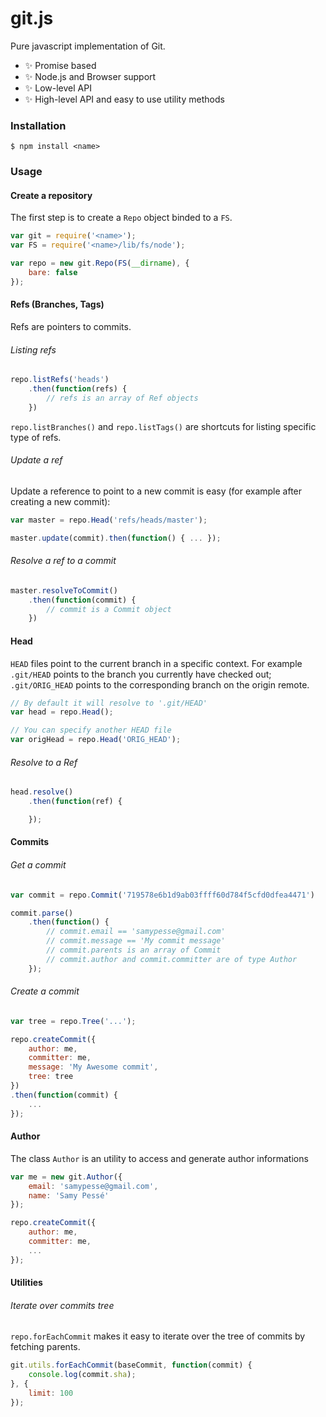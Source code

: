 # git.js

Pure javascript implementation of Git.

- ✨ Promise based
- ✨ Node.js and Browser support
- ✨ Low-level API
- ✨ High-level API and easy to use utility methods

### Installation

```
$ npm install <name>
```

### Usage

#### Create a repository

The first step is to create a `Repo` object binded to a `FS`.

```js
var git = require('<name>');
var FS = require('<name>/lib/fs/node');

var repo = new git.Repo(FS(__dirname), {
    bare: false
});
```

#### Refs (Branches, Tags)

Refs are pointers to commits.

###### Listing refs

```js
repo.listRefs('heads')
    .then(function(refs) {
        // refs is an array of Ref objects
    })
```

`repo.listBranches()` and `repo.listTags()` are shortcuts for listing specific type of refs.

###### Update a ref

Update a reference to point to a new commit is easy (for example after creating a new commit):

```js
var master = repo.Head('refs/heads/master');

master.update(commit).then(function() { ... });
```

###### Resolve a ref to a commit

```js
master.resolveToCommit()
    .then(function(commit) {
        // commit is a Commit object
    })
```

#### Head

`HEAD` files point to the current branch in a specific context. For example `.git/HEAD` points to the branch you currently have checked out; `.git/ORIG_HEAD` points to the corresponding branch on the origin remote.

```js
// By default it will resolve to '.git/HEAD'
var head = repo.Head();

// You can specify another HEAD file
var origHead = repo.Head('ORIG_HEAD');
```

###### Resolve to a Ref

```js
head.resolve()
    .then(function(ref) {

    });
```

#### Commits

###### Get a commit

```js
var commit = repo.Commit('719578e6b1d9ab03ffff60d784f5cfd0dfea4471')

commit.parse()
    .then(function() {
        // commit.email == 'samypesse@gmail.com'
        // commit.message == 'My commit message'
        // commit.parents is an array of Commit
        // commit.author and commit.committer are of type Author
    });
```

###### Create a commit

```js
var tree = repo.Tree('...');

repo.createCommit({
    author: me,
    committer: me,
    message: 'My Awesome commit',
    tree: tree
})
.then(function(commit) {
    ...
});
```

#### Author

The class `Author` is an utility to access and generate author informations

```js
var me = new git.Author({
    email: 'samypesse@gmail.com',
    name: 'Samy Pessé'
});

repo.createCommit({
    author: me,
    committer: me,
    ...
});
```

#### Utilities

###### Iterate over commits tree

`repo.forEachCommit` makes it easy to iterate over the tree of commits by fetching parents.

```js
git.utils.forEachCommit(baseCommit, function(commit) {
    console.log(commit.sha);
}, {
    limit: 100
});
```

